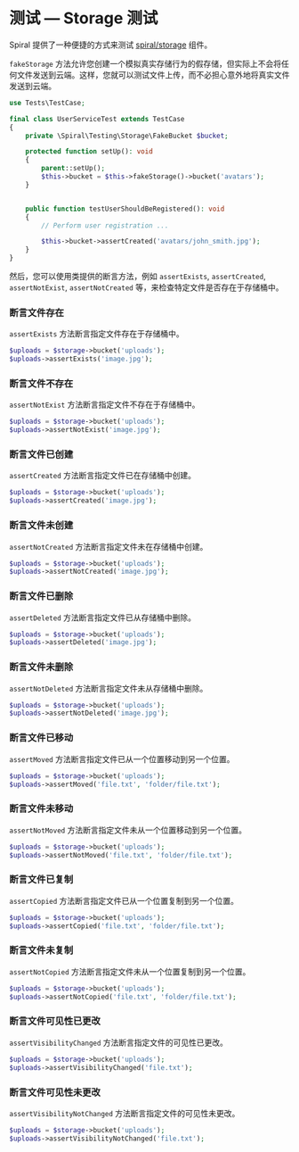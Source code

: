 # 测试 — Storage 测试

Spiral 提供了一种便捷的方式来测试 [spiral/storage](../advanced/storage.md) 组件。

`fakeStorage` 方法允许您创建一个模拟真实存储行为的假存储，但实际上不会将任何文件发送到云端。这样，您就可以测试文件上传，而不必担心意外地将真实文件发送到云端。

```php
use Tests\TestCase;

final class UserServiceTest extends TestCase
{
    private \Spiral\Testing\Storage\FakeBucket $bucket;

    protected function setUp(): void
    {
        parent::setUp();
        $this->bucket = $this->fakeStorage()->bucket('avatars');
    }


    public function testUserShouldBeRegistered(): void
    {
        // Perform user registration ...

        $this->bucket->assertCreated('avatars/john_smith.jpg');
    }
}
```

然后，您可以使用类提供的断言方法，例如 `assertExists`, `assertCreated`, `assertNotExist`, `assertNotCreated` 等，来检查特定文件是否存在于存储桶中。

### 断言文件存在

`assertExists` 方法断言指定文件存在于存储桶中。

```php
$uploads = $storage->bucket('uploads');
$uploads->assertExists('image.jpg');
```

### 断言文件不存在

`assertNotExist` 方法断言指定文件不存在于存储桶中。

```php
$uploads = $storage->bucket('uploads');
$uploads->assertNotExist('image.jpg');
```

### 断言文件已创建

`assertCreated` 方法断言指定文件已在存储桶中创建。

```php
$uploads = $storage->bucket('uploads');
$uploads->assertCreated('image.jpg');
```

### 断言文件未创建

`assertNotCreated` 方法断言指定文件未在存储桶中创建。

```php
$uploads = $storage->bucket('uploads');
$uploads->assertNotCreated('image.jpg');
```

### 断言文件已删除

`assertDeleted` 方法断言指定文件已从存储桶中删除。

```php
$uploads = $storage->bucket('uploads');
$uploads->assertDeleted('image.jpg');
```

### 断言文件未删除

`assertNotDeleted` 方法断言指定文件未从存储桶中删除。

```php
$uploads = $storage->bucket('uploads');
$uploads->assertNotDeleted('image.jpg');
```

### 断言文件已移动

`assertMoved` 方法断言指定文件已从一个位置移动到另一个位置。

```php
$uploads = $storage->bucket('uploads');
$uploads->assertMoved('file.txt', 'folder/file.txt');
```

### 断言文件未移动

`assertNotMoved` 方法断言指定文件未从一个位置移动到另一个位置。

```php
$uploads = $storage->bucket('uploads');
$uploads->assertNotMoved('file.txt', 'folder/file.txt');
```

### 断言文件已复制

`assertCopied` 方法断言指定文件已从一个位置复制到另一个位置。

```php
$uploads = $storage->bucket('uploads');
$uploads->assertCopied('file.txt', 'folder/file.txt');
```

### 断言文件未复制

`assertNotCopied` 方法断言指定文件未从一个位置复制到另一个位置。

```php
$uploads = $storage->bucket('uploads');
$uploads->assertNotCopied('file.txt', 'folder/file.txt');
```

### 断言文件可见性已更改

`assertVisibilityChanged` 方法断言指定文件的可见性已更改。

```php
$uploads = $storage->bucket('uploads');
$uploads->assertVisibilityChanged('file.txt');
```

### 断言文件可见性未更改

`assertVisibilityNotChanged` 方法断言指定文件的可见性未更改。

```php
$uploads = $storage->bucket('uploads');
$uploads->assertVisibilityNotChanged('file.txt');
```
